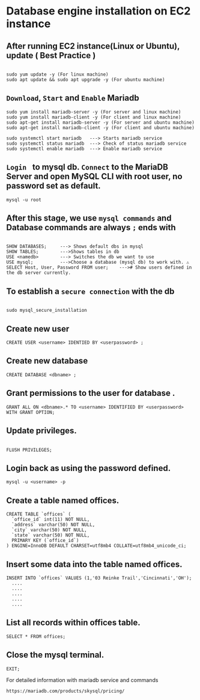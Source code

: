 # Database engine installation on EC2 instance

## After running EC2 instance(Linux or Ubuntu), update ( Best Practice )
```

sudo yum update -y (For linux machine)
sudo apt update && sudo apt upgrade -y (For ubuntu machine)

```

## `Download`, `Start` and `Enable` Mariadb

```
sudo yum install mariadb-server -y (For server and linux machine)
sudo yum install mariadb-client -y (For client and linux machine)
sudo apt-get install mariadb-server -y (For server and ubuntu machine)
sudo apt-get install mariadb-client -y (For client and ubuntu machine)

sudo systemctl start mariadb   ---> Starts mariadb service
sudo systemctl status mariadb  ---> Check of status mariadb service
sudo systemctl enable mariadb  ---> Enable mariadb service

```
## `Login ` to mysql db. `Connect` to the MariaDB Server and open MySQL CLI with root user, no password set as default.
```
mysql -u root 

```
## After this stage, we use `mysql commands` and Database commands are always ` ; ` ends with
```

SHOW DATABASES;     ---> Shows default dbs in mysql
SHOW TABLES;        --->Shows tables in db
USE <namedb>        ---> Switches the db we want to use
USE mysql;          --->Choose a database (mysql db) to work with. ⚠️ 
SELECT Host, User, Password FROM user;    ---># Show users defined in the db server currently.

```
## To establish a `secure connection` with the db
```

sudo mysql_secure_installation

```

##  Create new user 
```
CREATE USER <username> IDENTIED BY <userpassword> ;
```

## Create new database
```
CREATE DATABASE <dbname> ;
```
## Grant permissions to the user for database .
```
GRANT ALL ON <dbname>.* TO <username> IDENTIFIED BY <userpassword> WITH GRANT OPTION;
```

## Update privileges.
```

FLUSH PRIVILEGES;

```
## Login back as <username> using the password defined.
```
mysql -u <username> -p
```
## Create a table named offices.
```
CREATE TABLE `offices` (
  `office_id` int(11) NOT NULL,
  `address` varchar(50) NOT NULL,
  `city` varchar(50) NOT NULL,
  `state` varchar(50) NOT NULL,
  PRIMARY KEY (`office_id`)
) ENGINE=InnoDB DEFAULT CHARSET=utf8mb4 COLLATE=utf8mb4_unicode_ci;
```

## Insert some data into the table named offices.
```
INSERT INTO `offices` VALUES (1,'03 Reinke Trail','Cincinnati','OH');
  ....
  ....
  ....
  ....
  ....
```

## List all records within offices table.
```
SELECT * FROM offices;
```

## Close the mysql terminal.
```
EXIT;
```

For detailed information with mariadb service and commands
```
https://mariadb.com/products/skysql/pricing/

```